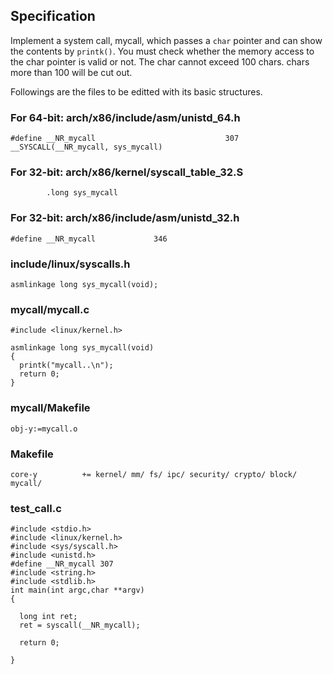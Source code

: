 ## Specification
Implement a system call, mycall, which passes a ```char``` pointer and can show the contents by ```printk()```.
You must check whether the memory access to the char pointer is valid or not. The char cannot exceed 100 chars. chars more than 100 will be cut out.<br>

Followings are the files to be editted with its basic structures.<br>

### For 64-bit: arch/x86/include/asm/unistd_64.h
```
#define __NR_mycall                             307
__SYSCALL(__NR_mycall, sys_mycall)
```
### For 32-bit: arch/x86/kernel/syscall_table_32.S
```
        .long sys_mycall
```     
### For 32-bit: arch/x86/include/asm/unistd_32.h
```
#define __NR_mycall             346
```
### include/linux/syscalls.h
```
asmlinkage long sys_mycall(void);
```
### mycall/mycall.c
```
#include <linux/kernel.h>

asmlinkage long sys_mycall(void)
{
  printk("mycall..\n");
  return 0;
}
```
### mycall/Makefile
```
obj-y:=mycall.o
```
### Makefile
```
core-y          += kernel/ mm/ fs/ ipc/ security/ crypto/ block/ mycall/
```
### test_call.c
```
#include <stdio.h>
#include <linux/kernel.h>
#include <sys/syscall.h>
#include <unistd.h>
#define __NR_mycall 307
#include <string.h>
#include <stdlib.h>
int main(int argc,char **argv)
{
 
  long int ret;
  ret = syscall(__NR_mycall);
 
  return 0;
 
}
```
